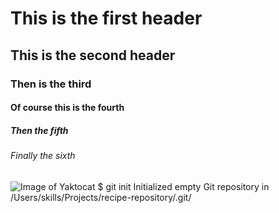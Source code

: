 # This is the first header
## This is the second header
### Then is the third
#### Of course this is the fourth
##### Then the fifth
###### Finally the sixth
![Image of Yaktocat](https://octodex.github.com/images/yaktocat.png)
$ git init
Initialized empty Git repository in /Users/skills/Projects/recipe-repository/.git/
